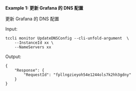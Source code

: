 **Example 1: 更新 Grafana 的 DNS 配置**

更新 Grafana 的 DNS 配置

Input: 

```
tccli monitor UpdateDNSConfig --cli-unfold-argument  \
    --InstanceId xx \
    --NameServers xx
```

Output: 
```
{
    "Response": {
        "RequestId": "fpllngzieyoh54e1244ols7k2hh3gdny"
    }
}
```

